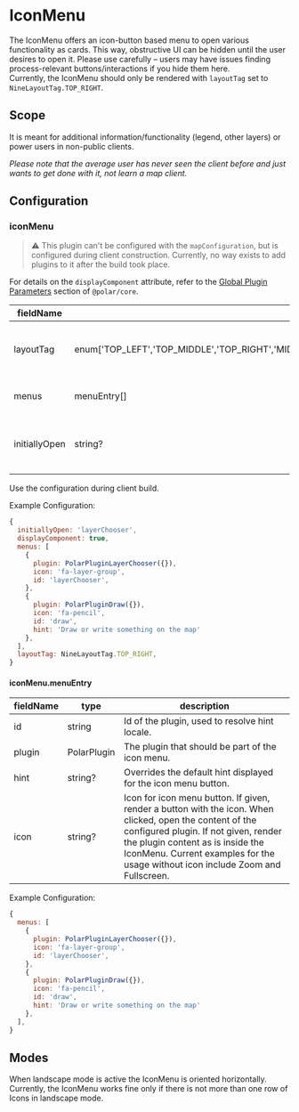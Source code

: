 # IconMenu

The IconMenu offers an icon-button based menu to open various functionality as cards. This way, obstructive UI can be hidden until the user desires to open it. Please use carefully – users may have issues finding process-relevant buttons/interactions if you hide them here.  
Currently, the IconMenu should only be rendered with `layoutTag` set to `NineLayoutTag.TOP_RIGHT`.

## Scope

It is meant for additional information/functionality (legend, other layers) or power users in non-public clients.

_Please note that the average user has never seen the client before and just wants to get done with it, not learn a map client._

## Configuration

### iconMenu

> ⚠️ This plugin can't be configured with the `mapConfiguration`, but is configured during client construction. Currently, no way exists to add plugins to it after the build took place.

For details on the `displayComponent` attribute, refer to the [Global Plugin Parameters](../../core/README.md#global-plugin-parameters) section of `@polar/core`.

| fieldName | type | description |
| - | - | - |
| layoutTag | enum['TOP_LEFT','TOP_MIDDLE','TOP_RIGHT','MIDDLE_LEFT','MIDDLE_MIDDLE','MIDDLE_RIGHT','BOTTOM_LEFT','BOTTOM_MIDDLE','BOTTOM_RIGHT'] | Defines where the icon menu is rendered. Only use `NineLayoutTag.TOP_RIGHT` here for the time being. |
| menus | menuEntry[] | Defines which plugins should be rendered as part of the icon menu. |
| initiallyOpen | string? | Id of the plugin which should be open on start; only applicable if the device doesn't have a small display. |

Use the configuration during client build.

Example Configuration:
```js
{
  initiallyOpen: 'layerChooser',
  displayComponent: true,
  menus: [
    {
      plugin: PolarPluginLayerChooser({}),
      icon: 'fa-layer-group',
      id: 'layerChooser',
    },
    {
      plugin: PolarPluginDraw({}),
      icon: 'fa-pencil',
      id: 'draw',
      hint: 'Draw or write something on the map'
    },
  ],
  layoutTag: NineLayoutTag.TOP_RIGHT,
}
```

#### iconMenu.menuEntry

| fieldName | type | description |
| - | - | - |
| id | string | Id of the plugin, used to resolve hint locale. |
| plugin | PolarPlugin | The plugin that should be part of the icon menu. |
| hint | string? | Overrides the default hint displayed for the icon menu button. |
| icon | string? | Icon for icon menu button. If given, render a button with the icon. When clicked, open the content of the configured plugin. If not given, render the plugin content as is inside the IconMenu. Current examples for the usage without icon include Zoom and Fullscreen. |

Example Configuration:
```js
{
  menus: [
    {
      plugin: PolarPluginLayerChooser({}),
      icon: 'fa-layer-group',
      id: 'layerChooser',
    },
    {
      plugin: PolarPluginDraw({}),
      icon: 'fa-pencil',
      id: 'draw',
      hint: 'Draw or write something on the map'
    },
  ],
}
```

## Modes

When landscape mode is active the IconMenu is oriented horizontally. Currently, the IconMenu works fine only if there is not more than one row of Icons in landscape mode.
